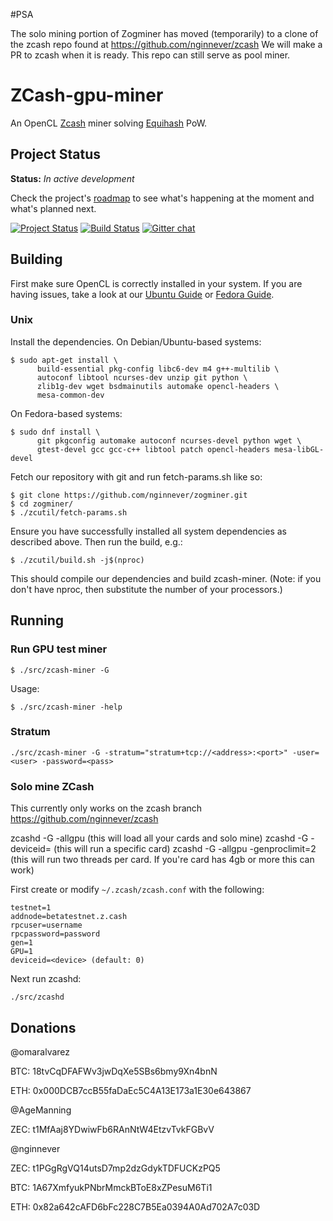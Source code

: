 #PSA

The solo mining portion of Zogminer has moved (temporarily) to a clone of the zcash repo found at https://github.com/nginnever/zcash We will make a PR to zcash when it is ready. This repo can still serve as pool miner. 

# ZCash-gpu-miner
An OpenCL [Zcash](https://z.cash) miner solving [Equihash](https://www.internetsociety.org/sites/default/files/blogs-media/equihash-asymmetric-proof-of-work-based-generalized-birthday-problem.pdf) PoW.

## Project Status

**Status:** *In active development*

Check the project's [roadmap](https://github.com/nginnever/zogminer/blob/master/ROADMAP.md) to see what's happening at the moment and what's planned next.

[![Project Status](https://badge.waffle.io/nginnever/zogminer.svg?label=In%20Progress&title=In%20Progress)](https://waffle.io/nginnever/zogminer)
[![Build Status](https://travis-ci.org/nginnever/zogminer.svg?branch=master)](https://travis-ci.org/nginnever/zogminer)
[![Gitter chat](https://badges.gitter.im/gitterHQ/gitterHQ.github.io.svg)](https://gitter.im/zogminer/dev)

## Building

First make sure OpenCL is correctly installed in your system. If you are having issues, take a look at our [Ubuntu Guide](https://github.com/nginnever/zogminer/wiki/Ubuntu-16.04-Setup) or [Fedora Guide](https://github.com/nginnever/zogminer/wiki/Fedora-24-Setup).

### Unix

Install the dependencies. On Debian/Ubuntu-based systems:

```
$ sudo apt-get install \
      build-essential pkg-config libc6-dev m4 g++-multilib \
      autoconf libtool ncurses-dev unzip git python \
      zlib1g-dev wget bsdmainutils automake opencl-headers \
      mesa-common-dev
```

On Fedora-based systems:

```
$ sudo dnf install \
      git pkgconfig automake autoconf ncurses-devel python wget \
      gtest-devel gcc gcc-c++ libtool patch opencl-headers mesa-libGL-devel
```

Fetch our repository with git and run fetch-params.sh like so:

```
$ git clone https://github.com/nginnever/zogminer.git
$ cd zogminer/
$ ./zcutil/fetch-params.sh
```
Ensure you have successfully installed all system dependencies as described above. Then run the build, e.g.:

```
$ ./zcutil/build.sh -j$(nproc)
```

This should compile our dependencies and build zcash-miner. (Note: if you don't have nproc, then substitute the number of your processors.)

## Running

### Run GPU test miner

```
$ ./src/zcash-miner -G
```

Usage:

```
$ ./src/zcash-miner -help
```

### Stratum

```
./src/zcash-miner -G -stratum="stratum+tcp://<address>:<port>" -user=<user> -password=<pass>
```

### Solo mine ZCash

This currently only works on the zcash branch https://github.com/nginnever/zcash

zcashd -G -allgpu (this will load all your cards and solo mine)
zcashd -G -deviceid= (this will run a specific card)
zcashd -G -allgpu -genproclimit=2 (this will run two threads per card. If you're card has 4gb or more this can work)

First create or modify ```~/.zcash/zcash.conf``` with the following:

```
testnet=1
addnode=betatestnet.z.cash
rpcuser=username
rpcpassword=password
gen=1
GPU=1
deviceid=<device> (default: 0)
```

Next run zcashd:

```
./src/zcashd
```

## Donations


@omaralvarez

BTC: 18tvCqDFAFWv3jwDqXe5SBs6bmy9Xn4bnN

ETH: 0x000DCB7ccB55faDaEc5C4A13E173a1E30e643867


@AgeManning

ZEC: t1MfAaj8YDwiwFb6RAnNtW4EtzvTvkFGBvV


@nginnever

ZEC: t1PGgRgVQ14utsD7mp2dzGdykTDFUCKzPQ5

BTC: 1A67XmfyukPNbrMmckBToE8xZPesuM6Ti1

ETH: 0x82a642cAFD6bFc228C7B5Ea0394A0Ad702A7c03D
